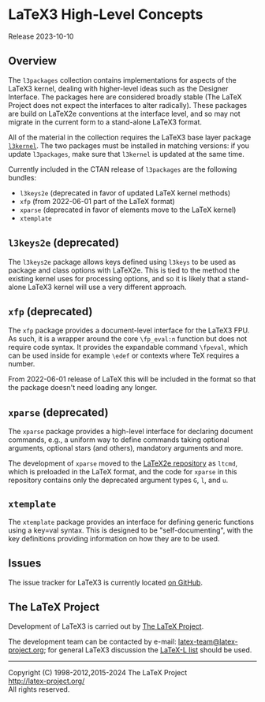 LaTeX3 High-Level Concepts
==========================

Release 2023-10-10

Overview
--------

The `l3packages` collection contains implementations for aspects of the
LaTeX3 kernel, dealing with higher-level ideas such as the Designer Interface.
The packages here are considered broadly stable (The LaTeX Project does not
expect the interfaces to alter radically). These packages are build on LaTeX2e
conventions at the interface level, and so may not migrate in the current form
to a stand-alone LaTeX3 format.

All of the material in the collection requires the LaTeX3 base layer package
[`l3kernel`](http://ctan.org/pkg/l3kernel). The two packages must be installed
in matching versions: if you update `l3packages`, make sure that `l3kernel` is
updated at the same time.

Currently included in the CTAN release of `l3packages` are the following
bundles:
* `l3keys2e` (deprecated in favor of updated LaTeX kernel methods)
* `xfp`     (from 2022-06-01 part of the LaTeX format)
* `xparse`  (deprecated in favor of elements move to the LaTeX kernel)
* `xtemplate`

`l3keys2e` (deprecated)
----------

The `l3keys2e` package allows keys defined using `l3keys` to be used as package
and class options with LaTeX2e. This is tied to the method the existing kernel
uses for processing options, and so it is likely that a stand-alone LaTeX3
kernel will use a very different approach.

`xfp` (deprecated)
-----

The `xfp` package provides a document-level interface for the LaTeX3
FPU. As such, it is a wrapper around the core `\fp_eval:n` function
but does not require code syntax. It provides the expandable command
`\fpeval`, which can be used inside for example `\edef` or contexts
where TeX requires a number.

From 2022-06-01 release of LaTeX this will be included in the format
so that the package  doesn't need loading any longer.

`xparse` (deprecated)
-------

The `xparse` package provides a high-level interface for declaring document
commands, e.g., a uniform way to define commands taking optional arguments,
optional stars (and others), mandatory arguments and more.

The development of `xparse` moved to the
[LaTeX2e repository](https://github.com/latex3/latex2e) as `ltcmd`, which is
preloaded in the LaTeX format, and the code for `xparse` in this repository
contains only the deprecated argument types `G`, `l`, and `u`.

`xtemplate`
-----------

The `xtemplate` package provides an interface for defining generic
functions using a key=val syntax. This is designed to be
"self-documenting", with the key definitions providing information
on how they are to be used.


Issues
------

The issue tracker for LaTeX3 is currently located
[on GitHub](https://github.com/latex3/latex3/issues).


The LaTeX Project
------------------

Development of LaTeX3 is carried out by
[The LaTeX Project](https://www.latex-project.org/latex3/).

The development team can be contacted
by e-mail: <latex-team@latex-project.org>; for general LaTeX3 discussion
the [LaTeX-L list](#Discussion) should be used.

-----

<p>Copyright (C) 1998-2012,2015-2024 The LaTeX Project <br />
<a href="http://latex-project.org/">http://latex-project.org/</a> <br />
All rights reserved.</p>

